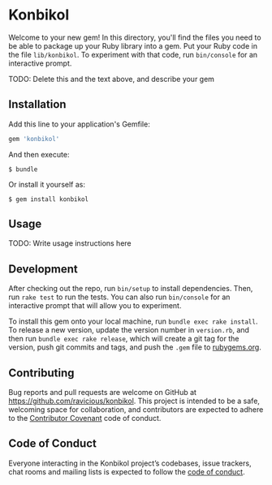 # Konbikol

Welcome to your new gem! In this directory, you'll find the files you need to be able to package up your Ruby library into a gem. Put your Ruby code in the file `lib/konbikol`. To experiment with that code, run `bin/console` for an interactive prompt.

TODO: Delete this and the text above, and describe your gem

## Installation

Add this line to your application's Gemfile:

```ruby
gem 'konbikol'
```

And then execute:

    $ bundle

Or install it yourself as:

    $ gem install konbikol

## Usage

TODO: Write usage instructions here

## Development

After checking out the repo, run `bin/setup` to install dependencies. Then, run `rake test` to run the tests. You can also run `bin/console` for an interactive prompt that will allow you to experiment.

To install this gem onto your local machine, run `bundle exec rake install`. To release a new version, update the version number in `version.rb`, and then run `bundle exec rake release`, which will create a git tag for the version, push git commits and tags, and push the `.gem` file to [rubygems.org](https://rubygems.org).

## Contributing

Bug reports and pull requests are welcome on GitHub at https://github.com/ravicious/konbikol. This project is intended to be a safe, welcoming space for collaboration, and contributors are expected to adhere to the [Contributor Covenant](http://contributor-covenant.org) code of conduct.

## Code of Conduct

Everyone interacting in the Konbikol project’s codebases, issue trackers, chat rooms and mailing lists is expected to follow the [code of conduct](https://github.com/ravicious/konbikol/blob/master/CODE_OF_CONDUCT.md).
